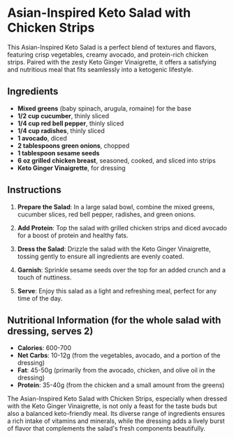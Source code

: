 # Asian-Inspired Keto Salad with Chicken Strips

This Asian-Inspired Keto Salad is a perfect blend of textures and flavors, featuring crisp vegetables, creamy avocado, and protein-rich chicken strips. Paired with the zesty Keto Ginger Vinaigrette, it offers a satisfying and nutritious meal that fits seamlessly into a ketogenic lifestyle.

## Ingredients

- **Mixed greens** (baby spinach, arugula, romaine) for the base
- **1/2 cup cucumber**, thinly sliced
- **1/4 cup red bell pepper**, thinly sliced
- **1/4 cup radishes**, thinly sliced
- **1 avocado**, diced
- **2 tablespoons green onions**, chopped
- **1 tablespoon sesame seeds**
- **6 oz grilled chicken breast**, seasoned, cooked, and sliced into strips
- **Keto Ginger Vinaigrette**, for dressing

## Instructions

1. **Prepare the Salad**: In a large salad bowl, combine the mixed greens, cucumber slices, red bell pepper, radishes, and green onions.

2. **Add Protein**: Top the salad with grilled chicken strips and diced avocado for a boost of protein and healthy fats.

3. **Dress the Salad**: Drizzle the salad with the Keto Ginger Vinaigrette, tossing gently to ensure all ingredients are evenly coated.

4. **Garnish**: Sprinkle sesame seeds over the top for an added crunch and a touch of nuttiness.

5. **Serve**: Enjoy this salad as a light and refreshing meal, perfect for any time of the day.

## Nutritional Information (for the whole salad with dressing, serves 2)

- **Calories**: 600-700
- **Net Carbs**: 10-12g (from the vegetables, avocado, and a portion of the dressing)
- **Fat**: 45-50g (primarily from the avocado, chicken, and olive oil in the dressing)
- **Protein**: 35-40g (from the chicken and a small amount from the greens)

The Asian-Inspired Keto Salad with Chicken Strips, especially when dressed with the Keto Ginger Vinaigrette, is not only a feast for the taste buds but also a balanced keto-friendly meal. Its diverse range of ingredients ensures a rich intake of vitamins and minerals, while the dressing adds a lively burst of flavor that complements the salad's fresh components beautifully.
